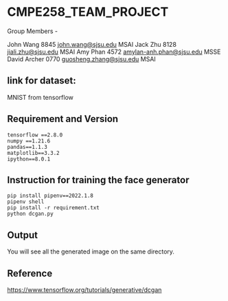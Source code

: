 # CMPE258_TEAM_PROJECT

Group Members -

John Wang 8845 john.wang@sjsu.edu MSAI
Jack Zhu 8128 jiali.zhu@sjsu.edu MSAI
Amy Phan 4572 amylan-anh.phan@sjsu.edu MSSE
David Archer 0770 guosheng.zhang@sjsu.edu MSAI

## link for dataset:

MNIST from tensorflow

## Requirement and Version

```
tensorflow ==2.8.0
numpy ==1.21.6
pandas==1.1.3
matplotlib==3.3.2
ipython==8.0.1
```

## Instruction for training the face generator

```
pip install pipenv==2022.1.8
pipenv shell
pip install -r requirement.txt
python dcgan.py
```

## Output

You will see all the generated image on the same directory.

## Reference

https://www.tensorflow.org/tutorials/generative/dcgan

